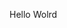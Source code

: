 Hello Wolrd









































































































































































































































































































































































































































































































































































































































































































































































































































































































































































































































































































































































































































































































































































































































































































































































































































































































































































































































































































































































































































































































































































